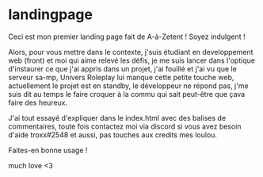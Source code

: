 # landingpage
Ceci est mon premier landing page fait de A-à-Zetent ! Soyez indulgent !

Alors, pour vous mettre dans le contexte, j'suis étudiant en developpement web (front) et moi qui aime relevé les défis, je me suis lancer dans l'optique d'instaurer ce que j'ai appris dans un projet, j'ai fouillé et j'ai vu que le serveur sa-mp, Univers Roleplay lui manque cette petite touche web, actuellement le projet est en standby, le développeur ne répond pas, j'me suis dit au temps le faire croquer à la commu qui sait peut-être que çava faire des heureux.

J'ai tout essayé d'expliquer dans le index.html avec des balises de commentaires, toute fois contactez moi via discord si vous avez besoin d'aide
troxx#2548
et aussi, pas touches aux credits mes loulou.

Faites-en bonne usage !

much love <3
